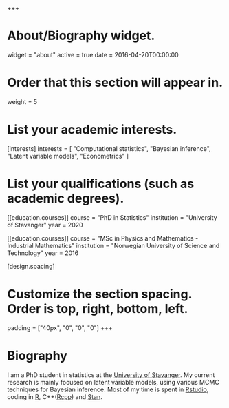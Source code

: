 +++
# About/Biography widget.
widget = "about"
active = true
date = 2016-04-20T00:00:00

# Order that this section will appear in.
weight = 5

# List your academic interests.
[interests]
  interests = [
	"Computational statistics",
	"Bayesian inference",
	"Latent variable models",
	"Econometrics"
  ]

# List your qualifications (such as academic degrees).
[[education.courses]]
  course = "PhD in Statistics"
  institution = "University of Stavanger"
  year = 2020

[[education.courses]]
  course = "MSc in Physics and Mathematics - Industrial Mathematics"
  institution = "Norwegian University of Science and Technology"
  year = 2016
 
[design.spacing]
  # Customize the section spacing. Order is top, right, bottom, left.
  padding = ["40px", "0", "0", "0"] 
+++

# Biography

I am a PhD student in statistics at the [University of Stavanger](https://www.uis.no/?lang=en_GB). My current research is mainly focused on latent variable models, using various MCMC techniques for Bayesian inference. Most of my time is spent in [Rstudio](https://www.rstudio.com/), coding in [R]( https://www.r-project.org/), C++([Rcpp](http://www.rcpp.org/)) and [Stan](https://mc-stan.org/users/interfaces/rstan).
